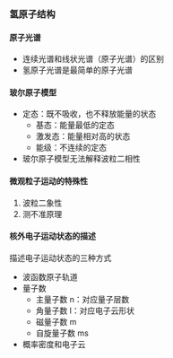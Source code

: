 ### 氢原子结构

#### 原子光谱

- 连续光谱和线状光谱（原子光谱）的区别
- 氢原子光谱是最简单的原子光谱

#### 玻尔原子模型

- 定态：既不吸收，也不释放能量的状态
	- 基态：能量最低的定态
	- 激发态：能量相对高的状态
	- 能级：不连续的定态
- 玻尔原子模型无法解释波粒二相性

#### 微观粒子运动的特殊性

1. 波粒二象性
2. 测不准原理

#### 核外电子运动状态的描述

描述电子运动状态的三种方式
- 波函数原子轨道
- 量子数
	- 主量子数 n：对应量子层数
	- 角量子数 l：对应电子云形状
	- 磁量子数 m
	- 自旋量子数 ms
- 概率密度和电子云















